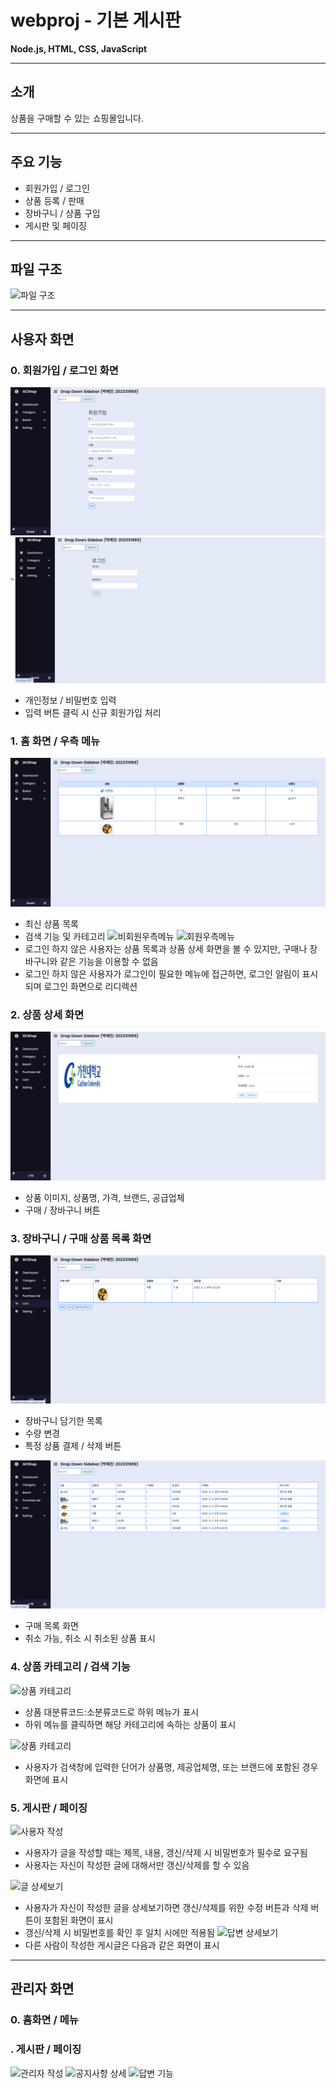 # webproj - 기본 게시판
**Node.js, HTML, CSS, JavaScript**

---

## 소개
상품을 구매할 수 있는 쇼핑몰입니다.

---

## 주요 기능
- 회원가입 / 로그인
- 상품 등록 / 판매
- 장바구니 / 상품 구입
- 게시판 및 페이징

---

## 파일 구조
![파일 구조](images/file-structure.png)

---

## 사용자 화면

### 0. 회원가입 / 로그인 화면
![회원가입](images/signup.png)
![로그인](images/login.png)
- 개인정보 / 비밀번호 입력
- 입력 버튼 클릭 시 신규 회원가입 처리
### 1. 홈 화면 / 우측 메뉴
![홈 화면](images/home.png)
- 최신 상품 목록
- 검색 기능 및 카테고리
![비회원우측메뉴](images/nreg.png)
![회원우측메뉴](images/reg.png)
- 로그인 하지 않은 사용자는 상품 목록과 상품 상세 화면을 볼 수 있지만, 구매나 장바구니와 같은 기능을 이용할 수 없음
- 로그인 하지 않은 사용자가 로그인이 필요한 메뉴에 접근하면, 로그인 알림이 표시되며 로그인 화면으로 리디렉션

### 2. 상품 상세 화면
![상품 상세](images/product-detail.png)
- 상품 이미지, 상품명, 가격, 브랜드, 공급업체
- 구매 / 장바구니 버튼

### 3. 장바구니 / 구매 상품 목록 화면
![장바구니](images/cart.png)  
- 장바구니 담기한 목록
- 수량 변경
- 특정 상품 결제 / 삭제 버튼

![구매상품](images/purchaselist.png)
- 구매 목록 화면
- 취소 가능, 취소 시 취소된 상품 표시

### 4. 상품 카테고리 / 검색 기능
![상품 카테고리](images/categ.png)  
- 상품 대분류코드:소분류코드로 하위 메뉴가 표시
- 하위 메뉴를 클릭하면 해당 카테고리에 속하는 상품이 표시

![상품 카테고리](images/search.png)
- 사용자가 검색창에 입력한 단어가 상품명, 제공업체명, 또는 브랜드에 포함된 경우 화면에 표시

### 5. 게시판 / 페이징
![사용자 작성](images/write.png)
- 사용자가 글을 작성할 때는 제목, 내용, 갱신/삭제 시 비밀번호가 필수로 요구됨
- 사용자는 자신이 작성한 글에 대해서만 갱신/삭제를 할 수 있음
  
![글 상세보기](images/writedetail.png)
- 사용자가 자신이 작성한 글을 상세보기하면 갱신/삭제를 위한 수정 버튼과 삭제 버튼이 포함된 화면이 표시
- 갱신/삭제 시 비밀번호를 확인 후 일치 시에만 적용됨
![답변 상세보기](images/otherwrite.png)
- 다른 사람이 작성한 게시글은 다음과 같은 화면이 표시
---

## 관리자 화면 

### 0. 홈화면 / 메뉴

### . 게시판 / 페이징
![관리자 작성](images/board-admin.png)
![공지사항 상세](images/admin-notice.png)
![답변 기능](images/admin-reply.png)
